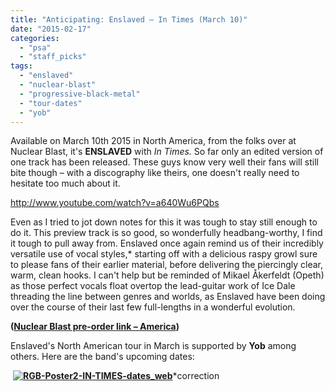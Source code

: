 ```yaml
---
title: "Anticipating: Enslaved – In Times (March 10)"
date: "2015-02-17"
categories: 
  - "psa"
  - "staff_picks"
tags: 
  - "enslaved"
  - "nuclear-blast"
  - "progressive-black-metal"
  - "tour-dates"
  - "yob"
---
```


Available on March 10th 2015 in North America, from the folks over at Nuclear Blast, it's **ENSLAVED** with _In Times._ So far only an edited version of one track has been released. These guys know very well their fans will still bite though – with a discography like theirs, one doesn't really need to hesitate too much about it. 

http://www.youtube.com/watch?v=a640Wu6PQbs

Even as I tried to jot down notes for this it was tough to stay still enough to do it. This preview track is so good, so wonderfully headbang-worthy, I find it tough to pull away from. Enslaved once again remind us of their incredibly versatile use of vocal styles,\* starting off with a delicious raspy growl sure to please fans of their earlier material, before delivering the piercingly clear, warm, clean hooks. I can't help but be reminded of Mikael Åkerfeldt (Opeth) as those perfect vocals float overtop the lead-guitar work of Ice Dale threading the line between genres and worlds, as Enslaved have been doing over the course of their last few full-lengths in a wonderful evolution.

**([Nuclear Blast pre-order link – America](http://shop.nuclearblast.com/en/shop/item/groups/51000.1.html?article_group_sort_type_handle=rank&custom_keywords=ENSLAVED%20-%20In%20Times))**

Enslaved's North American tour in March is supported by **Yob** among others. Here are the band's upcoming dates:

 **[![RGB-Poster2-IN-TIMES-dates_web](https://hellbound.ca/wp-content/uploads/2015/02/RGB-Poster2-IN-TIMES-dates_web.jpeg)](https://hellbound.ca/wp-content/uploads/2015/02/RGB-Poster2-IN-TIMES-dates_web.jpeg)**\*correction
